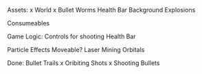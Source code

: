 Assets:
x	World
x	Bullet
	Worms
	Health Bar
	Background
  Explosions

 Consumeables


Game Logic:
	Controls for shooting
	Health Bar

  Particle Effects
	Moveable?
  Laser Mining
  Orbitals


Done:
	Bullet Trails
x Oribiting Shots
x Shooting Bullets
